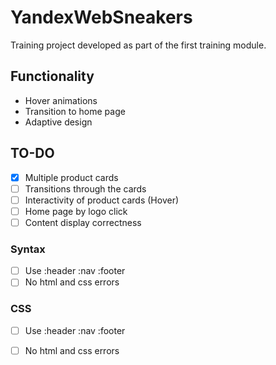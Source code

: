 # YandexWebSneakers
Training project developed as part of the first training module.

## Functionality
- Hover animations 
- Transition to home page
- Adaptive design

## TO-DO 

- [x] Multiple product cards
- [ ] Transitions through the cards
- [ ] Interactivity of product cards (Hover)
- [ ] Home page by logo click
- [ ] Сontent display correctness

### Syntax
- [ ] Use :header :nav :footer
- [ ] No html and css errors

### CSS 

- [ ] Use :header :nav :footer
- [ ] No html and css errors




